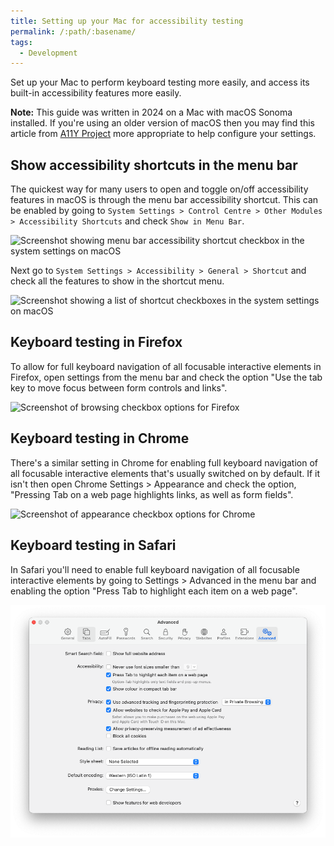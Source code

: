 ```yaml
---
title: Setting up your Mac for accessibility testing
permalink: /:path/:basename/
tags:
  - Development
---
```

Set up your Mac to perform keyboard testing more easily, and access its built-in accessibility features more easily. 

**Note:** This guide was written in 2024 on a Mac with macOS Sonoma installed. If you're using an older version of macOS then you may find this article from [A11Y Project](https://www.a11yproject.com/posts/macos-browser-keyboard-navigation/) more appropriate to help configure your settings.

## Show accessibility shortcuts in the menu bar

The quickest way for many users to open and toggle on/off accessibility features in macOS is through the menu bar accessibility shortcut. This can be enabled by going to `System Settings > Control Centre > Other Modules > Accessibility Shortcuts` and check `Show in Menu Bar`.

![Screenshot showing menu bar accessibility shortcut checkbox in the system settings on macOS](/assets/images/accessibility-shortcut-item.png)

Next go to `System Settings > Accessibility > General > Shortcut` and check all the features to show in the shortcut menu.

![Screenshot showing a list of shortcut checkboxes in the system settings on macOS](/assets/images/accessibility-shortcuts.png)

## Keyboard testing in Firefox

To allow for full keyboard navigation of all focusable interactive elements in Firefox, open settings from the menu bar and check the option "Use the tab key to move focus between form controls and links".

![Screenshot of browsing checkbox options for Firefox](/assets/images/firefox-browsing-options.png)

## Keyboard testing in Chrome

There's a similar setting in Chrome for enabling full keyboard navigation of all focusable interactive elements that's usually switched on by default. If it isn't then open Chrome Settings > Appearance and check the option, "Pressing Tab on a web page highlights links, as well as form fields".

![Screenshot of appearance checkbox options for Chrome](/assets/images/chrome-browsing-options.png)

## Keyboard testing in Safari

In Safari you'll need to enable full keyboard navigation of all focusable interactive elements by going to Settings > Advanced in the menu bar and enabling the option "Press Tab to highlight each item on a web page".

![Screenshot of advanced checkbox options for Safari](/src/assets/images/safari-browsing-options.png)